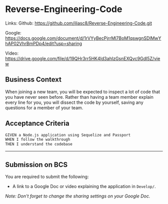 # Reverse-Engineering-Code
Links:
Github: https://github.com/iliasc8/Reverse-Engineering-Code.git

Google: https://docs.google.com/document/d/1rVYyBecPjrrMl7BoM1qswgnSDlMwYhAP02VhrBmPDp4/edit?usp=sharing

Video: https://drive.google.com/file/d/19QHr3rr5HK4Id3ahIzGsnEXQvc9GdI5Z/view



## Business Context

When joining a new team, you will be expected to inspect a lot of code that you have never seen before. Rather than having a team member explain every line for you, you will dissect the code by yourself, saving any questions for a member of your team.

## Acceptance Criteria

```md
GIVEN a Node.js application using Sequelize and Passport
WHEN I follow the walkthrough
THEN I understand the codebase
```
- - -

## Submission on BCS

You are required to submit the following:

* A link to a Google Doc or video explaining the application in `Develop/`. 

_Note: Don't forget to change the sharing settings on your Google Doc._
